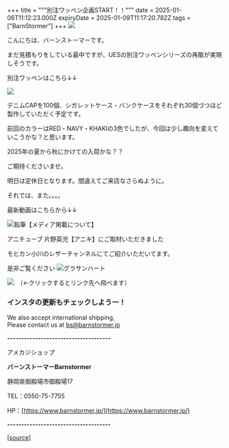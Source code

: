 +++
title = """別注ワッペン企画START！！"""
date = 2025-01-06T11:12:23.000Z
expiryDate = 2025-01-09T11:17:20.782Z
tags = ["BarnStormer"]
+++
[![](https://stat.ameba.jp/user_images/20231023/16/barnstormer-go/b2/03/p/o0420015015354743273.png)](https://ameblo.jp/barnstormer-go/entry-12825670498.html)

こんにちは、バーンストーマーです。

まだ見積もりをしている最中ですが、UESの別注ワッペンシリーズの再販が実現しそうです。

別注ワッペンはこちら↓↓

[![](https://stat.ameba.jp/user_images/20250106/19/barnstormer-go/a5/26/j/o0875081015530322528.jpg)](https://stat.ameba.jp/user_images/20250106/19/barnstormer-go/a5/26/j/o0875081015530322528.jpg)

デニムCAPを100個、シガレットケース・バンクケースをそれぞれ30個づつほど製作していただく予定です。

前回のカラーはRED・NAVY・KHAKIの3色でしたが、今回は少し趣向を変えていこうかな？と思います。

2025年の夏から秋にかけての入荷かな？？

ご期待くださいませ。

明日は定休日となります。間違えてご来店なさらぬように。

それでは、また。。。。

最新動画はこちらから↓↓

![鉛筆](https://stat100.ameba.jp/blog/ucs/img/char/char3/519.png)【メディア掲載について】

アニチューブ 片野英児【アニキ】にご取材いただきました

モヒカン小川のレザーチャンネルにてご紹介いただいてます。

是非ご覧ください ![グラサンハート](https://stat100.ameba.jp/blog/ucs/img/char/char3/148.png)

[![](https://stat.ameba.jp/user_images/20230412/16/barnstormer-go/6a/23/p/o0108010815269242493.png)](https://www.instagram.com/barnstormer_daily/)　（←クリックするとリンク先へ飛べます）

### インスタの更新もチェックしようー！

We also accept international shipping,  
Please contact us at bs@barnstormer.jp

**\-------------------------------------**

アメカジショップ

**バーンストーマーBarnstormer**

静岡県御殿場市御殿場17

TEL：0550-75-7755

HP：[https://www.barnstormer.jp/](https://www.barnstormer.jp/)

**\-------------------------------------**

[[source]](https://ameblo.jp/barnstormer-go/entry-12881438259.html)
